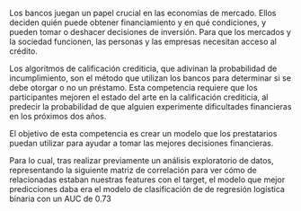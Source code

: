 Los bancos juegan un papel crucial en las economías de mercado. Ellos deciden quién puede obtener financiamiento y en qué condiciones, y pueden tomar o deshacer decisiones de inversión. Para que los mercados y la sociedad funcionen, las personas y las empresas necesitan acceso al crédito.

Los algoritmos de calificación crediticia, que adivinan la probabilidad de incumplimiento, son el método que utilizan los bancos para determinar si se debe otorgar o no un préstamo. Esta competencia requiere que los participantes mejoren el estado del arte en la calificación crediticia, al predecir la probabilidad de que alguien experimente dificultades financieras en los próximos dos años.

El objetivo de esta competencia es crear un modelo que los prestatarios puedan utilizar para ayudar a tomar las mejores decisiones financieras.

Para lo cual, tras realizar previamente un análisis exploratorio de datos, representando la siguiente matriz de correlación para ver cómo de relacionadas estaban nuestras features con el target, el modelo que mejor predicciones daba era el modelo de clasificación de de regresión logística binaria con un AUC de 0.73 
